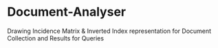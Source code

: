 # Document-Analyser
Drawing Incidence Matrix & Inverted Index representation for Document Collection and Results for Queries
